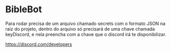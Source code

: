 # BibleBot

Para rodar precisa de um arquivo chamado secrets com o formato JSON na raiz do projeto, dentro do arquivo só precisará de uma chave chamada keyDiscord, e nela preencha com a chave que o discord irá te disponibilizar.

https://discord.com/developers

